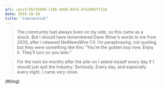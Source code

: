 ```yaml
---
url: /post/5b726459-118b-40d8-84fd-d7e2d85f7118
date: 2015-10-20
title: "inessential"
---
```


> The community had always been on my side, so this came as a shock. But I should have remembered Dave Winer’s words to me from 2003, after I released NetNewsWire 1.0. I’m paraphrasing, not quoting, but they were something like this: “You’re the golden boy now. Enjoy it. They’ll turn on you later.”

    

> For the next six months after the pile-on I asked myself every day if I should just quit the industry. Seriously. Every day, and especially every night. I came very close. 



(#blog)